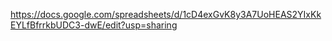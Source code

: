 https://docs.google.com/spreadsheets/d/1cD4exGvK8y3A7UoHEAS2YIxKkEYLfBfrrkbUDC3-dwE/edit?usp=sharing
